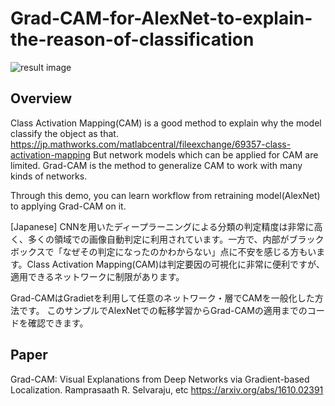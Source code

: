 # Grad-CAM-for-AlexNet-to-explain-the-reason-of-classification

![result image](https://jp.mathworks.com/matlabcentral/mlc-downloads/downloads/f45c673d-1cd7-4047-9f1a-7cad68c22b72/7e70e809-9956-4d1f-b49d-349bb61b10e5/images/screenshot.JPG)


## Overview
Class Activation Mapping(CAM) is a good method to explain why the model classify the object as that.
https://jp.mathworks.com/matlabcentral/fileexchange/69357-class-activation-mapping
But network models which can be applied for CAM are limited.
Grad-CAM is the method to generalize CAM to work with many kinds of networks.

Through this demo, you can learn workflow from retraining model(AlexNet) to applying Grad-CAM on it.

[Japanese]
CNNを用いたディープラーニングによる分類の判定精度は非常に高く、多くの領域での画像自動判定に利用されています。一方で、内部がブラックボックスで「なぜその判定になったのかわからない」点に不安を感じる方もいます。Class Activation Mapping(CAM)は判定要因の可視化に非常に便利ですが、適用できるネットワークに制限があります。

Grad-CAMはGradietを利用して任意のネットワーク・層でCAMを一般化した方法です。
このサンプルでAlexNetでの転移学習からGrad-CAMの適用までのコードを確認できます。


## Paper
Grad-CAM: Visual Explanations from Deep Networks via Gradient-based Localization.
Ramprasaath R. Selvaraju, etc
https://arxiv.org/abs/1610.02391
